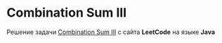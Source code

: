 # Combination Sum III
Решение задачи [Combination Sum III](https://leetcode.com/problems/combination-sum-iii/) c сайта **LeetCode** на языке **Java**